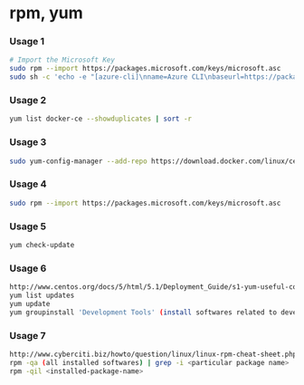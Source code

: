 # rpm, yum

### Usage 1

```bash
# Import the Microsoft Key
sudo rpm --import https://packages.microsoft.com/keys/microsoft.asc
sudo sh -c 'echo -e "[azure-cli]\nname=Azure CLI\nbaseurl=https://packages.microsoft.com/yumrepos/azure-cli\nenabled=1\ngpgcheck=1\ngpgkey=https://packages.microsoft.com/keys/microsoft.asc" > /etc/yum.repos.d/azure-cli.repo'
```

### Usage 2

```bash
yum list docker-ce --showduplicates | sort -r
```

### Usage 3

```bash
sudo yum-config-manager --add-repo https://download.docker.com/linux/centos/docker-ce.repo
```

### Usage 4

```bash
sudo rpm --import https://packages.microsoft.com/keys/microsoft.asc
```

### Usage 5

```bash
yum check-update
```


### Usage 6

```bash
http://www.centos.org/docs/5/html/5.1/Deployment_Guide/s1-yum-useful-commands.html
yum list updates
yum update
yum groupinstall 'Development Tools' (install softwares related to development)
```

### Usage 7

```bash
http://www.cyberciti.biz/howto/question/linux/linux-rpm-cheat-sheet.php 
rpm -qa (all installed softwares) | grep -i <particular package name>
rpm -qil <installed-package-name>
```



